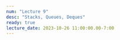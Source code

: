 ```yaml
---
num: "Lecture 9"
desc: "Stacks, Queues, Deques"
ready: true
lecture_date: 2023-10-26 11:00:00.00-7:00
---
```

